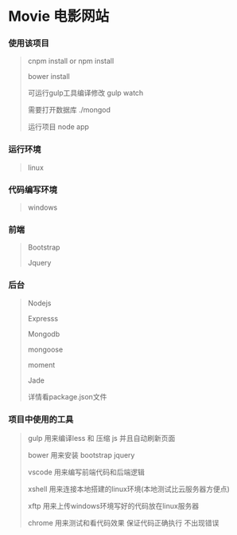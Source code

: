 # Movie 电影网站
### 使用该项目
> cnpm install or   npm install  
>
> bower install 
>
> 可运行gulp工具编译修改  gulp watch
>
> 需要打开数据库          ./mongod
>
> 运行项目                node app
### 运行环境 
>linux
### 代码编写环境
> windows

### 前端
> Bootstrap
>
> Jquery
### 后台
> Nodejs
>
> Expresss
>
> Mongodb
>
> mongoose
>
> moment
>
> Jade
>
> 详情看package.json文件
### 项目中使用的工具
> gulp   用来编译less 和 压缩 js 并且自动刷新页面
>
> bower  用来安装 bootstrap jquery
>
> vscode 用来编写前端代码和后端逻辑
>
> xshell 用来连接本地搭建的linux环境(本地测试比云服务器方便点)
>
> xftp   用来上传windows环境写好的代码放在linux服务器
>
> chrome 用来测试和看代码效果 保证代码正确执行 不出现错误